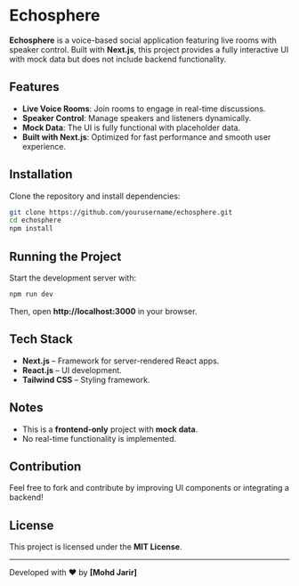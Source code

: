 # Echosphere

**Echosphere** is a voice-based social application featuring live rooms with speaker control. Built with **Next.js**, this project provides a fully interactive UI with mock data but does not include backend functionality.

## Features
- **Live Voice Rooms**: Join rooms to engage in real-time discussions.
- **Speaker Control**: Manage speakers and listeners dynamically.
- **Mock Data**: The UI is fully functional with placeholder data.
- **Built with Next.js**: Optimized for fast performance and smooth user experience.

## Installation

Clone the repository and install dependencies:

```sh
git clone https://github.com/yourusername/echosphere.git
cd echosphere
npm install
```

## Running the Project

Start the development server with:

```sh
npm run dev
```

Then, open **http://localhost:3000** in your browser.

## Tech Stack
- **Next.js** – Framework for server-rendered React apps.
- **React.js** – UI development.
- **Tailwind CSS** – Styling framework.

## Notes
- This is a **frontend-only** project with **mock data**.
- No real-time functionality is implemented.

## Contribution
Feel free to fork and contribute by improving UI components or integrating a backend!

## License
This project is licensed under the **MIT License**.

---
Developed with ❤️ by **[Mohd Jarir]**

